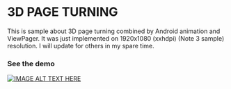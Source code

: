 # 3D PAGE TURNING
This is sample about 3D page turning combined by Android animation and ViewPager.
It was just implemented on 1920x1080 (xxhdpi) (Note 3 sample) resolution. I will update for others in my spare time.

### See the demo

[![IMAGE ALT TEXT HERE](http://img.youtube.com/vi/Ud6KRz3p5vs/0.jpg)](http://www.youtube.com/watch?v=Ud6KRz3p5vs)
